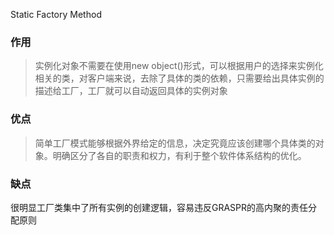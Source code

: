 Static Factory Method
### 作用
> 实例化对象不需要在使用new object()形式，可以根据用户的选择来实例化相关的类，对客户端来说，去除了具体的类的依赖，只需要给出具体实例的描述给工厂，工厂就可以自动返回具体的实例对象

### 优点
> 简单工厂模式能够根据外界给定的信息，决定究竟应该创建哪个具体类的对象。明确区分了各自的职责和权力，有利于整个软件体系结构的优化。

### 缺点
很明显工厂类集中了所有实例的创建逻辑，容易违反GRASPR的高内聚的责任分配原则